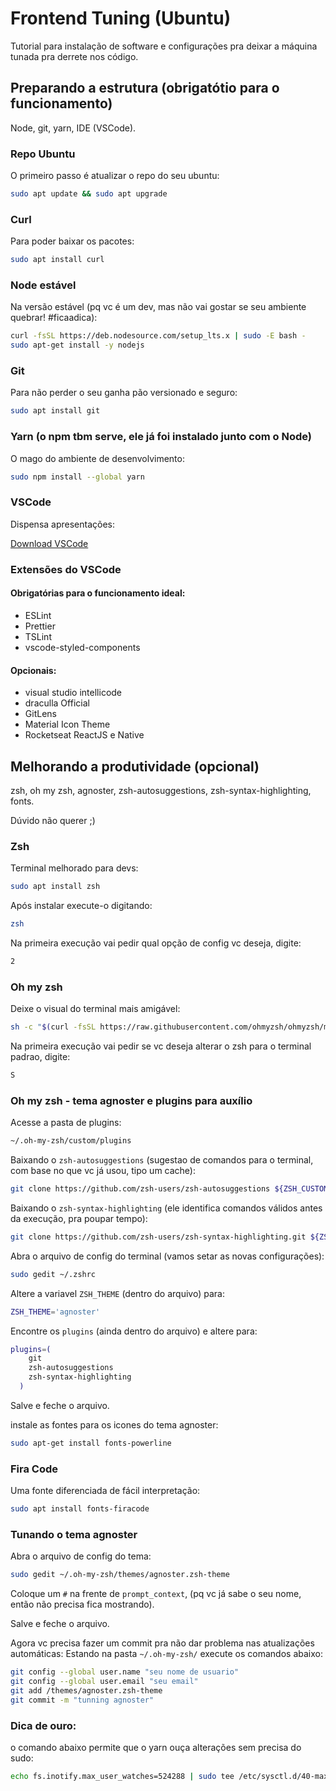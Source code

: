 
# Frontend Tuning (Ubuntu)

Tutorial para instalação de software e configurações pra deixar a máquina tunada pra derrete nos código.


## Preparando a estrutura (obrigatótio para o funcionamento)
Node, git, yarn, IDE (VSCode).

### Repo Ubuntu

O primeiro passo é atualizar o repo do seu ubuntu:

```bash
sudo apt update && sudo apt upgrade
```

### Curl

Para poder baixar os pacotes:

```bash
sudo apt install curl
```

### Node estável

Na versão estável (pq vc é um dev, mas não vai gostar se seu ambiente quebrar! #ficaadica):

```bash
curl -fsSL https://deb.nodesource.com/setup_lts.x | sudo -E bash -
sudo apt-get install -y nodejs
```

### Git

Para não perder o seu ganha pão versionado e seguro:

```bash
sudo apt install git
```

### Yarn (o npm tbm serve, ele já foi instalado junto com o Node)

O mago do ambiente de desenvolvimento:

```bash
sudo npm install --global yarn
```

### VSCode

Dispensa apresentações:

[Download VSCode](https://code.visualstudio.com/sha/download?build=stable&os=linux-deb-x64)

### Extensões do VSCode
#### Obrigatórias para o funcionamento ideal:
  * ESLint
  * Prettier
  * TSLint
  * vscode-styled-components

#### Opcionais:
  * visual studio intellicode
  * draculla Official
  * GitLens
  * Material Icon Theme
  * Rocketseat ReactJS e Native

## Melhorando a produtividade (opcional)
zsh, oh my zsh, agnoster, zsh-autosuggestions, zsh-syntax-highlighting, fonts.

Dúvido não querer ;)

### Zsh

Terminal melhorado para devs:

```bash
sudo apt install zsh
```

Após instalar execute-o digitando:

```bash
zsh
```

Na primeira execução vai pedir qual opção de config vc deseja, digite:

```bash
2
```

### Oh my zsh

Deixe o visual do terminal mais amigável:

```bash
sh -c "$(curl -fsSL https://raw.githubusercontent.com/ohmyzsh/ohmyzsh/master/tools/install.sh)"
```

Na primeira execução vai pedir se vc deseja alterar o zsh para o terminal padrao, digite:

```bash
S
```

### Oh my zsh - tema agnoster e plugins para auxílio

Acesse a pasta de plugins:

```bash
~/.oh-my-zsh/custom/plugins
```

Baixando o `zsh-autosuggestions` (sugestao de comandos para o terminal, com base no que vc já usou, tipo um cache):

```bash
git clone https://github.com/zsh-users/zsh-autosuggestions ${ZSH_CUSTOM:-~/.oh-my-zsh/custom}/plugins/zsh-autosuggestions
```

Baixando o `zsh-syntax-highlighting` (ele identifica comandos válidos antes da execução, pra poupar tempo):

```bash
git clone https://github.com/zsh-users/zsh-syntax-highlighting.git ${ZSH_CUSTOM:-~/.oh-my-zsh/custom}/plugins/zsh-syntax-highlighting
```

Abra o arquivo de config do terminal (vamos setar as novas configurações):

```bash
sudo gedit ~/.zshrc
```

Altere a variavel `ZSH_THEME` (dentro do arquivo) para:

```bash
ZSH_THEME='agnoster'
```

Encontre os `plugins` (ainda dentro do arquivo) e altere para:

```bash
plugins=(
    git
    zsh-autosuggestions
    zsh-syntax-highlighting
  )
```

Salve e feche o arquivo.

instale as fontes para os icones do tema agnoster:

```bash
sudo apt-get install fonts-powerline
```

### Fira Code

Uma fonte diferenciada de fácil interpretação:

```bash
sudo apt install fonts-firacode
```

### Tunando o tema agnoster

Abra o arquivo de config do tema:

```bash
sudo gedit ~/.oh-my-zsh/themes/agnoster.zsh-theme
```

Coloque um `#` na frente de `prompt_context`, (pq vc já sabe o seu nome, então não precisa fica mostrando).

Salve e feche o arquivo.

Agora vc precisa fazer um commit pra não dar problema nas atualizações automáticas:
Estando na pasta `~/.oh-my-zsh/` execute os comandos abaixo:

```bash
git config --global user.name "seu nome de usuario"
git config --global user.email "seu email"
git add /themes/agnoster.zsh-theme
git commit -m "tunning agnoster"
```

### Dica de ouro:

o comando abaixo permite que o yarn ouça alterações sem precisa do sudo:

```bash
echo fs.inotify.max_user_watches=524288 | sudo tee /etc/sysctl.d/40-max-user-watches.conf && sudo sysctl --system
```
